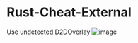 # Rust-Cheat-External
Use undetected D2DOverlay
![image](https://user-images.githubusercontent.com/106758924/171660368-6acca5e8-e461-4638-8f47-f9a23fec6ec4.png)
